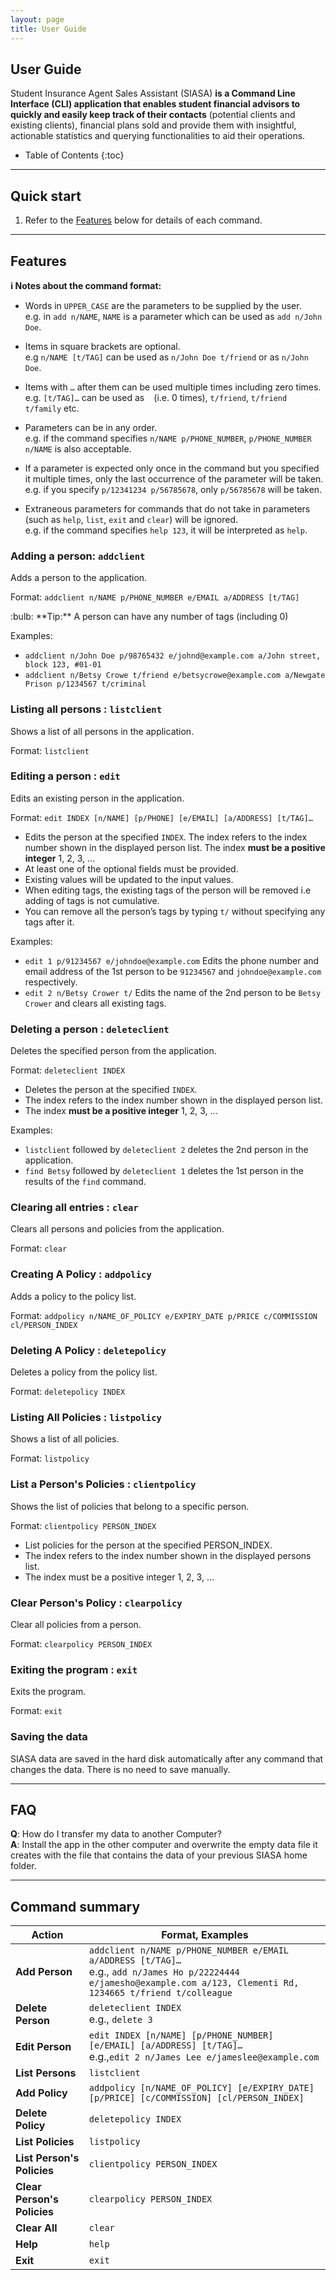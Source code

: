 ```yaml
---
layout: page
title: User Guide
---
```


## User Guide

Student Insurance Agent Sales Assistant (SIASA) **is a Command Line Interface (CLI) application that enables student financial advisors to quickly and easily keep track of their contacts** (potential clients and existing clients), financial plans sold and provide them with insightful, actionable statistics and querying functionalities to aid their operations.

* Table of Contents
{:toc}

--------------------------------------------------------------------------------------------------------------------

## Quick start

1. Refer to the [Features](#features) below for details of each command.

--------------------------------------------------------------------------------------------------------------------

## Features

<div markdown="block" class="alert alert-info">

**:information_source: Notes about the command format:**<br>

* Words in `UPPER_CASE` are the parameters to be supplied by the user.<br>
  e.g. in `add n/NAME`, `NAME` is a parameter which can be used as `add n/John Doe`.

* Items in square brackets are optional.<br>
  e.g `n/NAME [t/TAG]` can be used as `n/John Doe t/friend` or as `n/John Doe`.

* Items with `…`​ after them can be used multiple times including zero times.<br>
  e.g. `[t/TAG]…​` can be used as ` ` (i.e. 0 times), `t/friend`, `t/friend t/family` etc.

* Parameters can be in any order.<br>
  e.g. if the command specifies `n/NAME p/PHONE_NUMBER`, `p/PHONE_NUMBER n/NAME` is also acceptable.

* If a parameter is expected only once in the command but you specified it multiple times, only the last occurrence of the parameter will be taken.<br>
  e.g. if you specify `p/12341234 p/56785678`, only `p/56785678` will be taken.

* Extraneous parameters for commands that do not take in parameters (such as `help`, `list`, `exit` and `clear`) will be ignored.<br>
  e.g. if the command specifies `help 123`, it will be interpreted as `help`.

</div>

### Adding a person: `addclient`

Adds a person to the application.

Format: `addclient n/NAME p/PHONE_NUMBER e/EMAIL a/ADDRESS [t/TAG]`

<div markdown="span" class="alert alert-primary">:bulb: **Tip:**
A person can have any number of tags (including 0)
</div>

Examples:
* `addclient n/John Doe p/98765432 e/johnd@example.com a/John street, block 123, #01-01`
* `addclient n/Betsy Crowe t/friend e/betsycrowe@example.com a/Newgate Prison p/1234567 t/criminal`

### Listing all persons : `listclient`

Shows a list of all persons in the application.

Format: `listclient`

### Editing a person : `edit`

Edits an existing person in the application.

Format: `edit INDEX [n/NAME] [p/PHONE] [e/EMAIL] [a/ADDRESS] [t/TAG]…​`

* Edits the person at the specified `INDEX`. The index refers to the index number shown in the displayed person list. The index **must be a positive integer** 1, 2, 3, …​
* At least one of the optional fields must be provided.
* Existing values will be updated to the input values.
* When editing tags, the existing tags of the person will be removed i.e adding of tags is not cumulative.
* You can remove all the person’s tags by typing `t/` without
    specifying any tags after it.

Examples:
*  `edit 1 p/91234567 e/johndoe@example.com` Edits the phone number and email address of the 1st person to be `91234567` and `johndoe@example.com` respectively.
*  `edit 2 n/Betsy Crower t/` Edits the name of the 2nd person to be `Betsy Crower` and clears all existing tags.

### Deleting a person : `deleteclient`

Deletes the specified person from the application.

Format: `deleteclient INDEX`

* Deletes the person at the specified `INDEX`.
* The index refers to the index number shown in the displayed person list.
* The index **must be a positive integer** 1, 2, 3, …​

Examples:
* `listclient` followed by `deleteclient 2` deletes the 2nd person in the application.
* `find Betsy` followed by `deleteclient 1` deletes the 1st person in the results of the `find` command.

### Clearing all entries : `clear`

Clears all persons and policies from the application.

Format: `clear`

### Creating A Policy : `addpolicy`

Adds a policy to the policy list.

Format: `addpolicy n/NAME_OF_POLICY e/EXPIRY_DATE p/PRICE c/COMMISSION cl/PERSON_INDEX`

### Deleting A Policy : `deletepolicy`

Deletes a policy from the policy list.

Format: `deletepolicy INDEX`

### Listing All Policies : `listpolicy`

Shows a list of all policies.

Format: `listpolicy`

### List a Person's Policies : `clientpolicy`

Shows the list of policies that belong to a specific person.

Format: `clientpolicy PERSON_INDEX`

- List policies for the person at the specified PERSON_INDEX.
- The index refers to the index number shown in the displayed persons list.
- The index must be a positive integer 1, 2, 3, …​

### Clear Person's Policy : `clearpolicy`

Clear all policies from a person.

Format: `clearpolicy PERSON_INDEX`


### Exiting the program : `exit`

Exits the program.

Format: `exit`

### Saving the data

SIASA data are saved in the hard disk automatically after any command that changes the data. There is no need to save manually.

--------------------------------------------------------------------------------------------------------------------

## FAQ

**Q**: How do I transfer my data to another Computer?<br>
**A**: Install the app in the other computer and overwrite the empty data file it creates with the file that contains the data of your previous SIASA home folder.

--------------------------------------------------------------------------------------------------------------------

## Command summary

Action | Format, Examples
--------|------------------
**Add Person** | `addclient n/NAME p/PHONE_NUMBER e/EMAIL a/ADDRESS [t/TAG]…​` <br> e.g., `add n/James Ho p/22224444 e/jamesho@example.com a/123, Clementi Rd, 1234665 t/friend t/colleague`
**Delete Person** | `deleteclient INDEX`<br> e.g., `delete 3`
**Edit Person** | `edit INDEX [n/NAME] [p/PHONE_NUMBER] [e/EMAIL] [a/ADDRESS] [t/TAG]…​`<br> e.g.,`edit 2 n/James Lee e/jameslee@example.com`
**List Persons** | `listclient`
**Add Policy** | `addpolicy [n/NAME_OF_POLICY] [e/EXPIRY_DATE] [p/PRICE] [c/COMMISSION] [cl/PERSON_INDEX]`
**Delete Policy** | `deletepolicy INDEX`
**List Policies** | `listpolicy`
**List Person's Policies** | `clientpolicy PERSON_INDEX`
**Clear Person's Policies** | `clearpolicy PERSON_INDEX`
**Clear All** | `clear`
**Help** | `help`
**Exit** | `exit`
